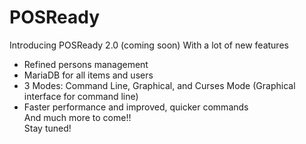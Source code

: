 # POSReady
Introducing POSReady 2.0 (coming soon)
With a lot of new features 

- Refined persons management
- MariaDB for all items and users
- 3 Modes: Command Line, Graphical, and Curses Mode (Graphical interface for command line)
- Faster performance and improved, quicker commands
<br>And much more to come!! 
<br>Stay tuned!
